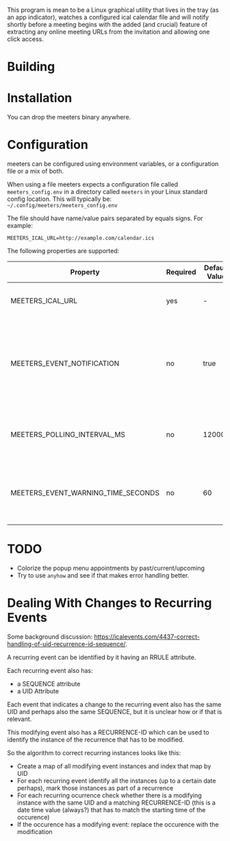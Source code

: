 This program is mean to be a Linux graphical utility that lives in the tray (as an app indicator), watches a configured ical calendar file and will notify shortly before a meeting begins with the added (and crucial) feature of extracting any online meeting URLs from the invitation and allowing one click access.

# Building

# Installation

You can drop the meeters binary anywhere.

# Configuration

meeters can be configured using environment variables, or a configuration file or a mix of both.

When using a file meeters expects a configuration file called `meeters_config.env` in a directory called `meeters` in your Linux standard config location. This will typically be: `~/.config/meeters/meeters_config.env`

The file should have name/value pairs separated by equals signs. For example:

```
MEETERS_ICAL_URL=http://example.com/calendar.ics
```

The following properties are supported:

| Property | Required | Default Value | Description |
|----------|----------|---------------|-------------|
| MEETERS_ICAL_URL | yes | - | The HTTP URL to your ical calendar |
| MEETERS_EVENT_NOTIFICATION | no | true | Whether or not an upcoming event should be announced with a sticky notification ("true" or "false") | 
| MEETERS_POLLING_INTERVAL_MS | no | 120000 | The time in milliseconds between two fetches of the ical calendar. |
| MEETERS_EVENT_WARNING_TIME_SECONDS | no | 60 | The time in seconds before the next meeting to show the notification. |

# TODO

* Colorize the popup menu appointments by past/current/upcoming
* Try to use `anyhow` and see if that makes error handling better.

# Dealing With Changes to Recurring Events

Some background discussion: <https://icalevents.com/4437-correct-handling-of-uid-recurrence-id-sequence/>.

A recurring event can be identified by it having an RRULE attribute.

Each recurring event also has:
* a SEQUENCE attribute
* a UID Attribute

Each event that indicates a change to the recurring event also has the same UID and perhaps also the same SEQUENCE, but it is unclear how or if that is relevant.

This modifying event also has a RECURRENCE-ID which can be used to identify the instance of the recurrence that has to be modified.

So the algorithm to correct recurring instances looks like this:
* Create a map of all modifying event instances and index that map by UID
* For each recurring event identify all the instances (up to a certain date perhaps), mark those instances as part of a recurrence
* For each recurring ocurrence check whether there is a modifying instance with the same UID and a matching RECURRENCE-ID (this is a date time value (always?) that has to match the starting time of the occurence)
* If the occurence has a modifying event: replace the occurence with the modification

